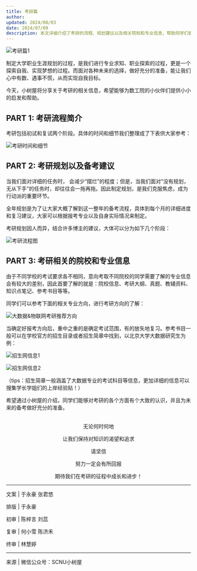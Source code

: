 ```yaml
---
title: 考研篇
author: 
updated: 2024/08/03
date: 2024/07/09
description: 本文详细介绍了考研的流程、规划建议以及相关院校和专业信息，帮助同学们做好充分的备考准备。
---
```


![考研篇1](./images/pgexam-1.webp)

制定大学职业生涯规划的过程，是我们进行专业求知、职业探索的过程，更是一个探索自我、实现梦想的过程。而面对各种未来的选择，做好充分的准备，能让我们心中有数、遇事不慌，从而实现自我目标。

今天，小树屋将分享关于考研的相关信息，希望能够为数工院的小伙伴们提供小小的启发和帮助。

## PART 1: 考研流程简介

考研包括初试和复试两个阶段。具体的时间和细节我们整理成了下表供大家参考：

![考研时间和细节](./images/pgexam-2.webp)

## PART 2: 考研规划以及备考建议

当我们面对详细的任务时， 会减少“摆烂”的程度；但是，当我们面对“没有规划，无从下手”的任务时，却往往会一拖再拖。因此制定规划，是我们克服焦虑，成为行动派的重要环节。

全年规划是为了让大家大概了解到这一整年的备考流程，具体到每个月的详细进度和复习建议，大家可以根据报考专业以及自身实际情况来制定。

考研规划因人而异，结合许多博主的建议，大体可以分为如下几个阶段：

![考研流程图](./images/pgexam-3.webp)

## PART 3: 考研相关的院校和专业信息

由于不同学校的考试要求各不相同，意向考取不同院校的同学需要了解的专业信息会有较大的差别，因此首要了解的就是：院校信息、考研大纲、真题、教辅资料、知识点笔记、参考书目等等。

同学们可以参考下面的相关专业方向，进行考研方向的了解：

![大数据&物联网考研推荐方向](./images/pgexam-4.webp)

当确定好报考方向后，重中之重的是确定考试范围，有的放矢地复习。参考书目一般可以在学校官方的招生目录或者招生简章中找到，以北京大学大数据研究生为例：

![招生网信息1](./images/pgexam-5.webp)

![招生网信息2](./images/pgexam-6.webp)

（tips：招生简章一般涵盖了大数据专业的考试科目等信息，更加详细的信息可以搜集学长学姐们的上岸经验贴！）

希望通过小树屋的介绍，同学们能够对考研的各个方面有个大致的认识，并且为未来的备考做好充分的准备。

<br>

<center>
无论何时何地

让我们保持对知识的渴望和追求

请坚信

努力一定会有所回报

期待我们在考研的征程中成长和进步！
</center>

---

文案 | 于永豪 张君悠

排版 | 于永豪

初审 | 陈梓言 刘蕊

复审 | 何小雪 陈济禾

终审 | 林慧婷

---

来源 | 微信公众号：SCNU小树屋
